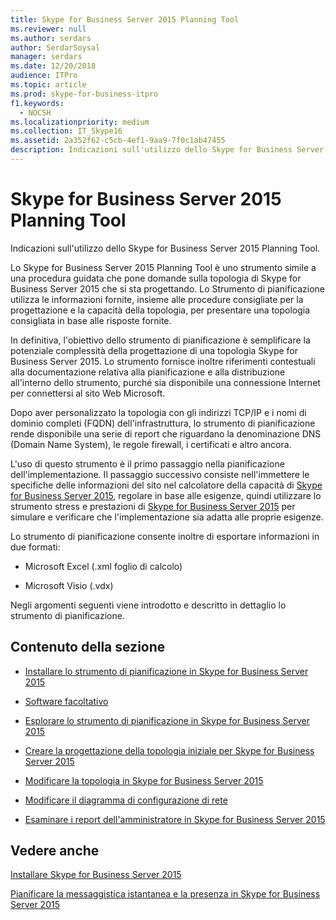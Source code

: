```yaml
---
title: Skype for Business Server 2015 Planning Tool
ms.reviewer: null
ms.author: serdars
author: SerdarSoysal
manager: serdars
ms.date: 12/20/2018
audience: ITPro
ms.topic: article
ms.prod: skype-for-business-itpro
f1.keywords:
  - NOCSH
ms.localizationpriority: medium
ms.collection: IT_Skype16
ms.assetid: 2a352f62-c5cb-4ef1-9aa9-7f0c1ab47455
description: Indicazioni sull'utilizzo dello Skype for Business Server 2015 Planning Tool.
---
```


# <a name="skype-for-business-server-2015-planning-tool"></a>Skype for Business Server 2015 Planning Tool
 
Indicazioni sull'utilizzo dello Skype for Business Server 2015 Planning Tool.
  
Lo Skype for Business Server 2015 Planning Tool è uno strumento simile a una procedura guidata che pone domande sulla topologia di Skype for Business Server 2015 che si sta progettando. Lo Strumento di pianificazione utilizza le informazioni fornite, insieme alle procedure consigliate per la progettazione e la capacità della topologia, per presentare una topologia consigliata in base alle risposte fornite.
  
In definitiva, l'obiettivo dello strumento di pianificazione è semplificare la potenziale complessità della progettazione di una topologia Skype for Business Server 2015. Lo strumento fornisce inoltre riferimenti contestuali alla documentazione relativa alla pianificazione e alla distribuzione all'interno dello strumento, purché sia disponibile una connessione Internet per connettersi al sito Web Microsoft.
  
Dopo aver personalizzato la topologia con gli indirizzi TCP/IP e i nomi di dominio completi (FQDN) dell'infrastruttura, lo strumento di pianificazione rende disponibile una serie di report che riguardano la denominazione DNS (Domain Name System), le regole firewall, i certificati e altro ancora. 
  
L'uso di questo strumento è il primo passaggio nella pianificazione dell'implementazione. Il passaggio successivo consiste nell'immettere le specifiche delle informazioni del sito nel calcolatore della capacità di [Skype for Business Server 2015](https://www.microsoft.com/download/details.aspx?id=51196), regolare in base alle esigenze, quindi utilizzare lo strumento stress e prestazioni di [Skype for Business Server 2015](https://www.microsoft.com/download/details.aspx?id=50367) per simulare e verificare che l'implementazione sia adatta alle proprie esigenze.
  
Lo strumento di pianificazione consente inoltre di esportare informazioni in due formati:
  
- Microsoft Excel (.xml foglio di calcolo)
    
- Microsoft Visio (.vdx)
    
Negli argomenti seguenti viene introdotto e descritto in dettaglio lo strumento di pianificazione.
  
## <a name="in-this-section"></a>Contenuto della sezione

- [Installare lo strumento di pianificazione in Skype for Business Server 2015](install.md)
    
- [Software facoltativo](install.md#Optional_Software)
    
- [Esplorare lo strumento di pianificazione in Skype for Business Server 2015](navigate.md)
    
- [Creare la progettazione della topologia iniziale per Skype for Business Server 2015](create-the-initial-design.md)
    
- [Modificare la topologia in Skype for Business Server 2015](edit-the-topology.md)
    
- [Modificare il diagramma di configurazione di rete](edit-the-topology.md#Edit_Network_diagram)
    
- [Esaminare i report dell'amministratore in Skype for Business Server 2015](review-the-administrator-reports.md)
    
## <a name="see-also"></a>Vedere anche

[Installare Skype for Business Server 2015](../../deploy/install/install.md)
  
[Pianificare la messaggistica istantanea e la presenza in Skype for Business Server 2015](../../plan-your-deployment/instant-messaging-and-presence.md)
